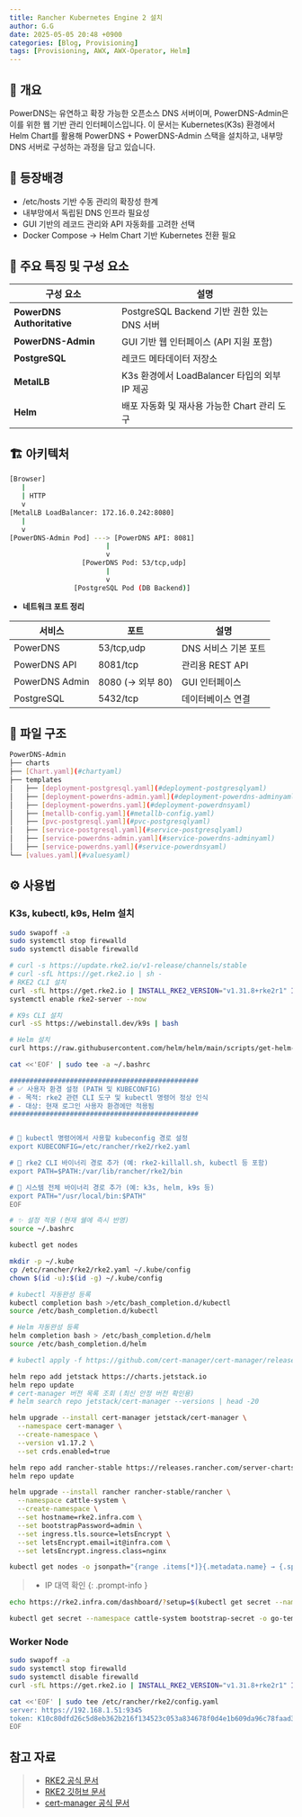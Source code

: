 ```yaml
---
title: Rancher Kubernetes Engine 2 설치
author: G.G
date: 2025-05-05 20:48 +0900
categories: [Blog, Provisioning]
tags: [Provisioning, AWX, AWX-Operator, Helm]
---
```


## 📘 개요
PowerDNS는 유연하고 확장 가능한 오픈소스 DNS 서버이며, PowerDNS-Admin은 이를 위한 웹 기반 관리 인터페이스입니다.
이 문서는 Kubernetes(K3s) 환경에서 Helm Chart를 활용해 PowerDNS + PowerDNS-Admin 스택을 설치하고,
내부망 DNS 서버로 구성하는 과정을 담고 있습니다.

## 🧭 등장배경
- /etc/hosts 기반 수동 관리의 확장성 한계
- 내부망에서 독립된 DNS 인프라 필요성
- GUI 기반의 레코드 관리와 API 자동화를 고려한 선택
- Docker Compose → Helm Chart 기반 Kubernetes 전환 필요

## 🧩 주요 특징 및 구성 요소

| 구성 요소                      | 설명                                 |
| -------------------------- | ---------------------------------- |
| **PowerDNS Authoritative** | PostgreSQL Backend 기반 권한 있는 DNS 서버 |
| **PowerDNS-Admin**         | GUI 기반 웹 인터페이스 (API 지원 포함)         |
| **PostgreSQL**             | 레코드 메타데이터 저장소                      |
| **MetalLB**                | K3s 환경에서 LoadBalancer 타입의 외부 IP 제공 |
| **Helm**                   | 배포 자동화 및 재사용 가능한 Chart 관리 도구       |

## 🏗️ 아키텍처

```bash
[Browser]
   |
   | HTTP
   v
[MetalLB LoadBalancer: 172.16.0.242:8080]
   |
   v
[PowerDNS-Admin Pod] ---> [PowerDNS API: 8081]
                        |
                        v
                  [PowerDNS Pod: 53/tcp,udp]
                        |
                        v
                [PostgreSQL Pod (DB Backend)]
```

- **네트워크 포트 정리**

| 서비스            | 포트             | 설명            |
| -------------- | -------------- | ------------- |
| PowerDNS       | 53/tcp,udp     | DNS 서비스 기본 포트 |
| PowerDNS API   | 8081/tcp       | 관리용 REST API  |
| PowerDNS Admin | 8080 (→ 외부 80) | GUI 인터페이스     |
| PostgreSQL     | 5432/tcp       | 데이터베이스 연결     |

## 📁 파일 구조

```bash
PowerDNS-Admin
├── charts
├── [Chart.yaml](#chartyaml)
├── templates
│   ├── [deployment-postgresql.yaml](#deployment-postgresqlyaml)
│   ├── [deployment-powerdns-admin.yaml](#deployment-powerdns-adminyaml)
│   ├── [deployment-powerdns.yaml](#deployment-powerdnsyaml)
│   ├── [metallb-config.yaml](#metallb-config.yaml)
│   ├── [pvc-postgresql.yaml](#pvc-postgresqlyaml)
│   ├── [service-postgresql.yaml](#service-postgresqlyaml)
│   ├── [service-powerdns-admin.yaml](#service-powerdns-adminyaml)
│   ├── [service-powerdns.yaml](#service-powerdnsyaml)
└── [values.yaml](#valuesyaml)
```

## ⚙️ 사용법

### K3s, kubectl, k9s, Helm 설치 


```bash
sudo swapoff -a
sudo systemctl stop firewalld
sudo systemctl disable firewalld
```

```bash
# curl -s https://update.rke2.io/v1-release/channels/stable
# curl -sfL https://get.rke2.io | sh -
# RKE2 CLI 설치
curl -sfL https://get.rke2.io | INSTALL_RKE2_VERSION="v1.31.8+rke2r1" INSTALL_RKE2_TYPE="server" sh -
systemctl enable rke2-server --now
```

```bash
# K9s CLI 설치
curl -sS https://webinstall.dev/k9s | bash

# Helm 설치
curl https://raw.githubusercontent.com/helm/helm/main/scripts/get-helm-3 | bash
```

```bash
cat <<'EOF' | sudo tee -a ~/.bashrc

###############################################
# ✅ 사용자 환경 설정 (PATH 및 KUBECONFIG)
# - 목적: rke2 관련 CLI 도구 및 kubectl 명령어 정상 인식
# - 대상: 현재 로그인 사용자 환경에만 적용됨
###############################################


# 📌 kubectl 명령어에서 사용할 kubeconfig 경로 설정
export KUBECONFIG=/etc/rancher/rke2/rke2.yaml

# 📌 rke2 CLI 바이너리 경로 추가 (예: rke2-killall.sh, kubectl 등 포함)
export PATH=$PATH:/var/lib/rancher/rke2/bin

# 📌 시스템 전체 바이너리 경로 추가 (예: k3s, helm, k9s 등)
export PATH="/usr/local/bin:$PATH"
EOF

# ✨ 설정 적용 (현재 쉘에 즉시 반영)
source ~/.bashrc

kubectl get nodes

mkdir -p ~/.kube
cp /etc/rancher/rke2/rke2.yaml ~/.kube/config
chown $(id -u):$(id -g) ~/.kube/config

# kubectl 자동완성 등록
kubectl completion bash >/etc/bash_completion.d/kubectl
source /etc/bash_completion.d/kubectl

# Helm 자동완성 등록
helm completion bash > /etc/bash_completion.d/helm
source /etc/bash_completion.d/helm
```

```bash
# kubectl apply -f https://github.com/cert-manager/cert-manager/releases/download/v1.17.2/cert-manager.crds.yaml

helm repo add jetstack https://charts.jetstack.io
helm repo update
# cert-manager 버전 목록 조회 (최신 안정 버전 확인용)
# helm search repo jetstack/cert-manager --versions | head -20

helm upgrade --install cert-manager jetstack/cert-manager \
  --namespace cert-manager \
  --create-namespace \
  --version v1.17.2 \
  --set crds.enabled=true

helm repo add rancher-stable https://releases.rancher.com/server-charts/stable
helm repo update

helm upgrade --install rancher rancher-stable/rancher \
  --namespace cattle-system \
  --create-namespace \
  --set hostname=rke2.infra.com \
  --set bootstrapPassword=admin \
  --set ingress.tls.source=letsEncrypt \
  --set letsEncrypt.email=it@infra.com \
  --set letsEncrypt.ingress.class=nginx
```

```bash
kubectl get nodes -o jsonpath="{range .items[*]}{.metadata.name} → {.spec.podCIDR}{'\n'}{end}"
```
> - IP 대역 확인
{: .prompt-info }

```bash
echo https://rke2.infra.com/dashboard/?setup=$(kubectl get secret --namespace cattle-system bootstrap-secret -o go-template='{{.data.bootstrapPassword|base64decode}}')

kubectl get secret --namespace cattle-system bootstrap-secret -o go-template='{{.data.bootstrapPassword|base64decode}}{{ "\n" }}'
```

### Worker Node

```bash
sudo swapoff -a
sudo systemctl stop firewalld
sudo systemctl disable firewalld
curl -sfL https://get.rke2.io | INSTALL_RKE2_VERSION="v1.31.8+rke2r1" INSTALL_RKE2_TYPE="agent" sh -
```

```bash
cat <<'EOF' | sudo tee /etc/rancher/rke2/config.yaml
server: https://192.168.1.51:9345
token: K10c80dfd26c5d8eb362b216f134523c053a834678f0d4e1b609da96c78faad38db::server:167bf371331b9a8636cbdf9b2681e672
EOF
```

## 참고 자료
> - [RKE2 공식 문서](https://docs.rke2.io/install/quickstart)
> - [RKE2 깃허브 문서](https://github.com/rancher/rke2)
> - [cert-manager 공식 문서](https://cert-manager.io/docs/installation/helm)